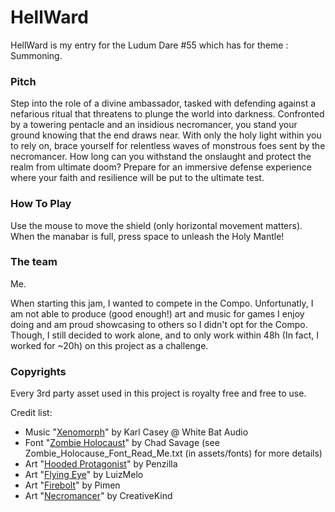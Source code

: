 # HellWard
HellWard is my entry for the Ludum Dare #55 which has for theme : Summoning.

### Pitch
Step into the role of a divine ambassador, tasked with defending against a nefarious ritual that threatens to plunge the world into darkness. Confronted by a towering pentacle and an insidious necromancer, you stand your ground knowing that the end draws near. With only the holy light within you to rely on, brace yourself for relentless waves of monstrous foes sent by the necromancer. How long can you withstand the onslaught and protect the realm from ultimate doom? Prepare for an immersive defense experience where your faith and resilience will be put to the ultimate test.

### How To Play
Use the mouse to move the shield (only horizontal movement matters). When the manabar is full, press space to unleash the Holy Mantle!

### The team
Me.

When starting this jam, I wanted to compete in the Compo. Unfortunatly, I am not able to produce (good enough!) art and music for games I enjoy doing and am proud showcasing to others so I didn't opt for the Compo. Though, I still decided to work alone, and to only work within 48h (In fact, I worked for ~20h) on this project as a challenge.

### Copyrights
Every 3rd party asset used in this project is royalty free and free to use.

Credit list:
- Music "[Xenomorph](https://www.youtube.com/watch?v=wEpHqDOOBVc)" by Karl Casey @ White Bat Audio
- Font "[Zombie Holocaust](https://www.sinisterfonts.com/)" by Chad Savage (see Zombie_Holocause_Font_Read_Me.txt (in assets/fonts) for more details)
- Art "[Hooded Protagonist](https://penzilla.itch.io/hooded-protagonist)" by Penzilla
- Art "[Flying Eye](https://luizmelo.itch.io/monsters-creatures-fantasy)" by LuizMelo
- Art "[Firebolt](https://pimen.itch.io/fire-spell)" by Pimen
- Art "[Necromancer](https://creativekind.itch.io/necromancer-free)" by CreativeKind
